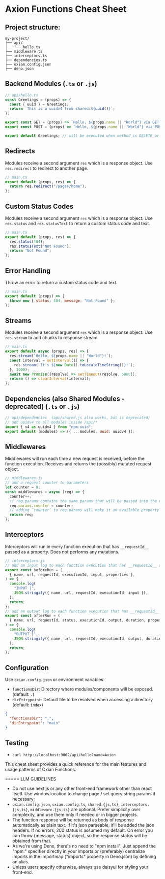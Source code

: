 # Axion Functions Cheat Sheet

## Project structure:

```
my-project/
├── api/
│   └── hello.ts
├── middleware.ts
├── interceptors.ts
├── dependencies.ts
├── oxian.config.json
├── deno.json
```

## Backend Modules (`.ts` or `.js`)

```javascript
// api/hello.ts
const Greetings = (props) => {
  const { uuid } = Greetings;
  return `This is a uuidv4 from shared:${uuid()}`;
};

export const GET = (props) => `Hello, ${props.name || "World"} via GET!`;
export const POST = (props) => `Hello, ${props.name || "World"} via POST!`;

export default Greetings; // will be executed when method is DELETE or PUT, once GET and POST are explicitly defined;
```

## Redirects

Modules receive a second argument `res` which is a response object. Use
`res.redirect` to redirect to another page.

```javascript
// main.ts
export default (props, res) => {
  return res.redirect("/pages/home");
};
```

## Custom Status Codes

Modules receive a second argument `res` which is a response object. Use
`res.status` and `res.statusText` to return a custom status code and text.

```javascript
// main.ts
export default (props, res) => {
  res.status(404);
  res.statusText("Not Found");
  return "Not Found";
};
```

## Error Handling

Throw an error to return a custom status code and text.

```javascript
// main.ts
export default (props) => {
  throw new { status: 404, message: "Not Found" };
};
```

## Streams

Modules receive a second argument `res` which is a response object. Use
`res.stream` to add chunks to response stream.

```javascript
// main.ts
export default async (props, res) => {
  res.stream(`Hello, ${props.name || "World"}!`);
  const interval = setInterval(() => {
    res.stream(`It's ${new Date().toLocaleTimeString()}!`);
  }, 1000);
  await new Promise((resolve) => setTimeout(resolve, 5000));
  return () => clearInterval(interval);
};
```

## Dependencies (also Shared Modules - deprecated) (`.ts` or `.js`)

```javascript
// api/dependencies  (api/shared.js also works, but is deprecated)
// add uuidv4 to all modules inside /api/*
import { v4 as uuidv4 } from "npm:uuid";
export default (modules) => ({ ...modules, uuid: uuidv4 });
```

## Middlewares

Middlewares will run each time a new request is received, before the function
execution. Receives and returns the (possibly) mutated request object.

```javascript
// middlewares.js
// add a request counter to parameters
let counter = 0;
const middlewares = async (req) => {
  counter++;
  // req.params contains the same params that will be passed into the executed exported function.
  req.params.counter = counter;
  // adding `counter` to req.params will make it an available property to any function that uses this middleware
  return req;
};
```

## Interceptors

Interceptors will run in every function execution that has `__requestId__`
passed as a property. Does not performs any mutations.

```javascript
// interceptors.js
// add an input log to each function execution that has __requestId__ as a property
export const beforeRun = (
  { name, url, requestId, executionId, input, properties },
) => {
  console.log(
    "INPUT |",
    JSON.stringify({ name, url, requestId, executionId, input }),
  );
  return;
};
// add an output log to each function execution that has __requestId__ as a property
export const afterRun = (
  { name, url, requestId, status, executionId, output, duration, properties },
) => {
  console.log(
    "OUTPUT |",
    JSON.stringify({ name, url, requestId, executionId, output, duration }),
  );
  return;
};
```

## Configuration

Use `oxian.config.json` or environment variables:

- `functionsDir`: Directory where modules/components will be exposed. (default:
  `.`)
- `dirEntrypoint`: Default file to be resolved when accessing a directory
  (default: `index`)

```json
{
  "functionsDir": ".",
  "dirEntrypoint": "main"
}
```

## Testing

- `curl http://localhost:9002/api/hello?name=Axion`

This cheat sheet provides a quick reference for the main features and usage
patterns of Oxian Functions.

===== LLM GUIDELINES

- Do not use next.js or any other front-end framework other than react itself.
  Use window.location to change page / set query string params if necessary;
- `oxian.config.json`, `oxian.config.ts`, `shared.{js,ts}`,
  `interceptors.{js,ts}`, `middleware.{js,ts}` are optional. Prefer simplicity
  over complexity, and use them only if needed or in bigger projects.
- The function response will be returned as body of response automatically as
  plain text. If it's json parseable, it'll be added the json headers. If no
  errors, 200 status is assumed my default. On error you can throw {message,
  status} object, so the response status will be obtained from that.
- As we're using Deno, there's no need to "npm install". Just append the "npm:"
  specifier directly in your imports or (preferably) centralize imports in the
  importmap ("imports" property in Deno.json) by defining an alias.
- Unless users specify otherwise, always use daisyui for styling your front-end.
